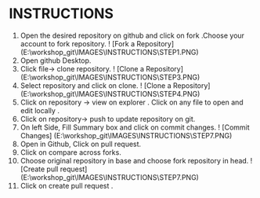 # INSTRUCTIONS #
1. Open  the desired repository on github and click on fork .Choose your account to fork repository.
     ! [Fork a Repository] (E:\workshop_git\IMAGES\INSTRUCTIONS\STEP1.PNG)
1. Open github Desktop.
1. Click file-> clone repository.
     ! [Clone a Repository] (E:\workshop_git\IMAGES\INSTRUCTIONS\STEP3.PNG)
1. Select repository and click on clone.
    ! [Clone a Repository] (E:\workshop_git\IMAGES\INSTRUCTIONS\STEP4.PNG)
1. Click on repository -> view on explorer . Click on any file to open and edit locally .
1. Click on repository-> push   to update repository on git.
1. On left Side, Fill Summary box and click on commit changes.
      ! [Commit Changes] (E:\workshop_git\IMAGES\INSTRUCTIONS\STEP7.PNG)
1. Open in Github,  Click on pull request.
1. Click on compare across forks.
1. Choose original repository in base and choose fork repository in head.
   ! [Create pull request] (E:\workshop_git\IMAGES\INSTRUCTIONS\STEP7.PNG)
1. Click on create pull request . 

